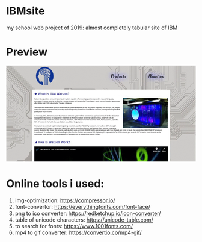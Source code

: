 # IBMsite
my school web project of 2019: almost completely tabular site of IBM

# Preview
![alt text](https://raw.githubusercontent.com/2trvl/IBMsite/master/images/preview.gif)

# Online tools i used:
1) img-optimization: https://compressor.io/
2) font-convertor: https://everythingfonts.com/font-face/
3) png to ico converter: https://redketchup.io/icon-converter/
4) table of unicode characters: https://unicode-table.com/
5) to search for fonts: https://www.1001fonts.com/
6) mp4 to gif converter: https://convertio.co/mp4-gif/
